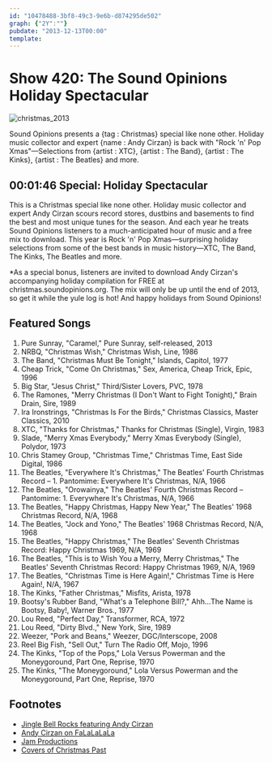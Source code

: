 ```yaml
---
id: "10478488-3bf8-49c3-9e6b-d874295de502"
graph: {"2Y":""}
pubdate: "2013-12-13T00:00"
template: 
---
```






# Show 420: The Sound Opinions Holiday Spectacular

![christmas_2013](https://static.soundopinions.org/images/2013/christmas_2013.jpg)

Sound Opinions presents a {tag : Christmas} special like none other. Holiday music collector and expert {name : Andy Cirzan} is back with "Rock 'n' Pop Xmas"—Selections from {artist : XTC}, {artist : The Band}, {artist : The Kinks}, {artist : The Beatles} and more.



## 00:01:46 Special: Holiday Spectacular

This is a Christmas special like none other. Holiday music collector and expert Andy Cirzan scours record stores, dustbins and basements to find the best and most unique tunes for the season. And each year he treats Sound Opinions listeners to a much-anticipated hour of music and a free mix to download. This year is Rock 'n' Pop Xmas—surprising holiday selections from some of the best bands in music history—XTC, The Band, The Kinks, The Beatles and more.

*As a special bonus, listeners are invited to download Andy Cirzan's accompanying holiday compilation for FREE at christmas.soundopinions.org. The mix will only be up until the end of 2013, so get it while the yule log is hot! And happy holidays from Sound Opinions!



## Featured Songs

1. Pure Sunray, "Caramel," Pure Sunray, self-released, 2013
2. NRBQ, "Christmas Wish," Christmas Wish, Line, 1986
3. The Band, "Christmas Must Be Tonight," Islands, Capitol, 1977
4. Cheap Trick, "Come On Christmas," Sex, America, Cheap Trick, Epic, 1996
5. Big Star, "Jesus Christ," Third/Sister Lovers, PVC, 1978
6. The Ramones, "Merry Christmas (I Don't Want to Fight Tonight)," Brain Drain, Sire, 1989
7. Ira Ironstrings, "Christmas Is For the Birds," Christmas Classics, Master Classics, 2010
8. XTC, "Thanks for Christmas," Thanks for Christmas (Single), Virgin, 1983
9. Slade, "Merry Xmas Everybody," Merry Xmas Everybody (Single), Polydor, 1973
10. Chris Stamey Group, "Christmas Time," Christmas Time, East Side Digital, 1986
11. The Beatles, "Everywhere It's Christmas," The Beatles' Fourth Christmas Record – 1. Pantomime: Everywhere It's Christmas, N/A, 1966
12. The Beatles, "Orowainya," The Beatles' Fourth Christmas Record – Pantomime: 1. Everywhere It's Christmas, N/A, 1966
13. The Beatles, "Happy Christmas, Happy New Year," The Beatles' 1968 Christmas Record, N/A, 1968
14. The Beatles, "Jock and Yono," The Beatles' 1968 Christmas Record, N/A, 1968
15. The Beatles, "Happy Christmas," The Beatles' Seventh Christmas Record: Happy Christmas 1969, N/A, 1969
16. The Beatles, "This is to Wish You a Merry, Merry Christmas," The Beatles' Seventh Christmas Record: Happy Christmas 1969, N/A, 1969
17. The Beatles, "Christmas Time is Here Again!," Christmas Time is Here Again!, N/A, 1967
18. The Kinks, "Father Christmas," Misfits, Arista, 1978
19. Bootsy's Rubber Band, "What's a Telephone Bill?," Ahh…The Name is Bootsy, Baby!, Warner Bros., 1977
20. Lou Reed, "Perfect Day," Transformer, RCA, 1972
21. Lou Reed, "Dirty Blvd.," New York, Sire, 1989
22. Weezer, "Pork and Beans," Weezer, DGC/Interscope, 2008
23. Reel Big Fish, "Sell Out," Turn The Radio Off, Mojo, 1996
24. The Kinks, "Top of the Pops," Lola Versus Powerman and the Moneygoround, Part One, Reprise, 1970
25. The Kinks, "The Moneygoround," Lola Versus Powerman and the Moneygoround, Part One, Reprise, 1970



## Footnotes

- [Jingle Bell Rocks featuring Andy Cirzan](http://jinglebellrocks.com/character/andy-cirzan/)
- [Andy Cirzan on FaLaLaLaLa](http://www.falalalala.com/tag/andy-cirzan/)
- [Jam Productions](http://jamusa.com/about-jam/jam-productions-ltd/)
- [Covers of Christmas Past](http://www.flickr.com/photos/soundopinions/sets/72157625585667334/)